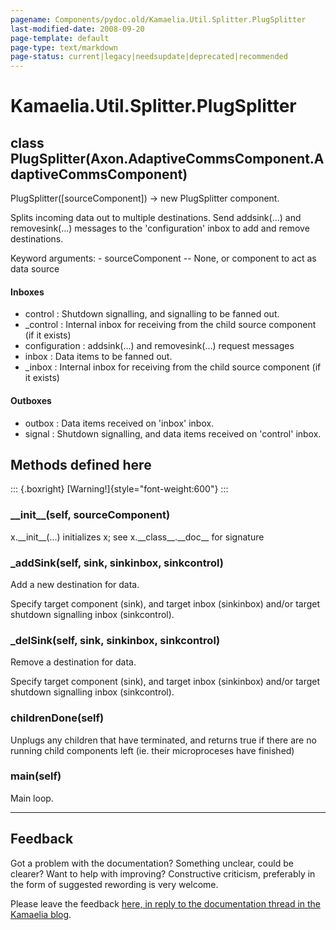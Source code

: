 ```yaml
---
pagename: Components/pydoc.old/Kamaelia.Util.Splitter.PlugSplitter
last-modified-date: 2008-09-20
page-template: default
page-type: text/markdown
page-status: current|legacy|needsupdate|deprecated|recommended
---
```

Kamaelia.Util.Splitter.PlugSplitter
===================================

class PlugSplitter(Axon.AdaptiveCommsComponent.AdaptiveCommsComponent)
----------------------------------------------------------------------

PlugSplitter(\[sourceComponent\]) -\> new PlugSplitter component.

Splits incoming data out to multiple destinations. Send addsink(\...)
and removesink(\...) messages to the \'configuration\' inbox to add and
remove destinations.

Keyword arguments: - sourceComponent \-- None, or component to act as
data source

#### Inboxes

-   control : Shutdown signalling, and signalling to be fanned out.
-   \_control : Internal inbox for receiving from the child source
    component (if it exists)
-   configuration : addsink(\...) and removesink(\...) request messages
-   inbox : Data items to be fanned out.
-   \_inbox : Internal inbox for receiving from the child source
    component (if it exists)

#### Outboxes

-   outbox : Data items received on \'inbox\' inbox.
-   signal : Shutdown signalling, and data items received on \'control\'
    inbox.

Methods defined here
--------------------

::: {.boxright}
[Warning!]{style="font-weight:600"}
:::

### \_\_init\_\_(self, sourceComponent)

x.\_\_init\_\_(\...) initializes x; see x.\_\_class\_\_.\_\_doc\_\_ for
signature

### \_addSink(self, sink, sinkinbox, sinkcontrol)

Add a new destination for data.

Specify target component (sink), and target inbox (sinkinbox) and/or
target shutdown signalling inbox (sinkcontrol).

### \_delSink(self, sink, sinkinbox, sinkcontrol)

Remove a destination for data.

Specify target component (sink), and target inbox (sinkinbox) and/or
target shutdown signalling inbox (sinkcontrol).

### childrenDone(self)

Unplugs any children that have terminated, and returns true if there are
no running child components left (ie. their microproceses have finished)

### main(self)

Main loop.

------------------------------------------------------------------------

Feedback
--------

Got a problem with the documentation? Something unclear, could be
clearer? Want to help with improving? Constructive criticism, preferably
in the form of suggested rewording is very welcome.

Please leave the feedback [here, in reply to the documentation thread in
the Kamaelia
blog](http://kamaelia.sourceforge.net/cgi-bin/blog/blog.cgi?rm=addpostcomment&postid=1131454685).
